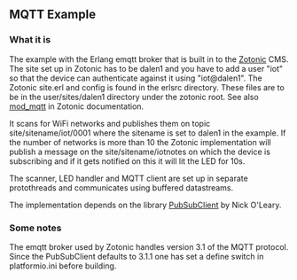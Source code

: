 ## MQTT Example

### What it is

The example with the Erlang emqtt broker that is built in to the
[Zotonic](http://zotonic.com/) CMS. The site set up in Zotonic has to be dalen1
and you have to add a user "iot" so that the device can authenticate against it
using "iot@dalen1". The Zotonic site.erl and config is found in the erlsrc
directory. These files are to be in the user/sites/dalen1 directory under the
zotonic root. See also
[mod_mqtt](http://docs.zotonic.com/en/latest/ref/modules/mod_mqtt.html) in
Zotonic documentation.

It scans for WiFi networks and publishes them on topic site/sitename/iot/0001
where the sitename is set to dalen1 in the example. If the number of networks
is more than 10 the Zotonic implementation will publish a message on the
site/sitename/iotnotes on which the device is subscribing and if it gets
notified on this it will lit the LED for 10s.

The scanner, LED handler and MQTT client are set up in separate protothreads
and communicates using buffered datastreams.

The implementation depends on the library
[PubSubClient](https://github.com/knolleary/pubsubclient) by Nick O'Leary.

### Some notes

The emqtt broker used by Zotonic handles version 3.1 of the MQTT protocol.
Since the PubSubClient defaults to 3.1.1 one has set a define switch in
platformio.ini before building.
